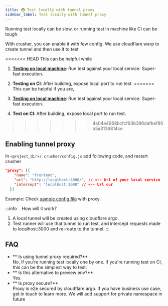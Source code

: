 ```yaml
---
title: 🚇 Test locally with tunnel proxy 
sidebar_label: Test locally with tunnel proxy 
---
```


Running test locally can be slow, or running test in machine like CI can be tough.

With crusher, you can enable it with few config. We use cloudflare warp to create tunnel and then use it to test

<<<<<<< HEAD
This can be helpful while
1. [**Testing on local machine**](#testing-local-development): Run test against your local service. Super-fast execution.

2. **Testing on CI**: After building, expose local port to run test.
=======
This can be helpful if you are,
1. [**Testing on local machine**](#testing-local-development): Run test against your local service. Super-fast execution.
2. **Test on CI**: After building, expose local port to run test.
>>>>>>> 4a04a4968bcfcf93b386dafbef80b5a3136814ce

## Enabling tunnel proxy  

In `<project_dir>/.crusher/config.js` add following code, and restart crusher

```json
"proxy": [{
    "name": "frontend",
    "url": "http://localhost:3000/", // <-- Url of your local service
    "intercept": "localhost:3000" // <-- Url our 
  }]
```

Example: Check [sample config file](https://github.com/crusherdev/docsv2/blob/main/.crusher/config.json) with proxy.

:::info &nbsp;&nbsp; How will it work?

1. A local tunnel will be created using cloudflare argo.
2. Test runner will use that tunnel to run test, and intercept requests made to localhost:3000 and re-route to the tunnel.
:::

## FAQ

- ** Is using tunnel proxy required?**<br/>
No, If you're running test locally one by one. If you're running test on CI, this can be the simplest way to test.
- ** Is this alternative to preview env?**<br/>
Yes.
- ** Is proxy secure?**<br/>
Proxy is e2e secured by cloudflare argo. If you have business use case, get in touch to learn more. We will add support for private namespace in future
